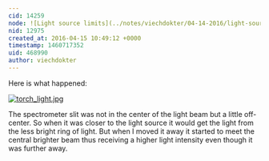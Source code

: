 ```yaml
---
cid: 14259
node: ![Light source limits](../notes/viechdokter/04-14-2016/light-source-limits)
nid: 12975
created_at: 2016-04-15 10:49:12 +0000
timestamp: 1460717352
uid: 468990
author: viechdokter
---
```


Here is what happened: 

[![torch_light.jpg](//i.publiclab.org/system/images/photos/000/015/554/large/torch_light.jpg)](//i.publiclab.org/system/images/photos/000/015/554/original/torch_light.jpg)

The spectrometer slit was not in the center of the light beam but a little off-center. So when it was closer to the light source it would get the light from the less bright ring of light. But when I moved it away it started to meet the central brighter beam thus receiving a higher light intensity even though it was further away. 